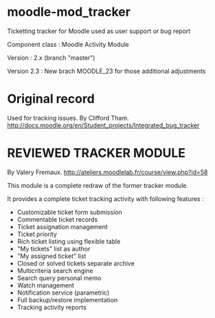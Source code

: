 moodle-mod_tracker
==================

Ticketting tracker for Moodle used as user support or bug report

Component class : Moodle Activity Module

Version : 2.x (branch "master")

Version 2.3 : New brach MOODLE_23 for those additional adjustments

Original record
=======================

Used for tracking issues.
By Clifford Tham.
http://docs.moodle.org/en/Student_projects/Integrated_bug_tracker

REVIEWED TRACKER MODULE
=======================

By Valery Fremaux.
http://ateliers.moodlelab.fr/course/view.php?id=58

This module is a complete redraw of the former tracker module. 

It provides a complete ticket tracking activity with following features :

- Customizable ticket form submission
- Commentable ticket records
- Ticket assignation management
- Ticket priority
- Rich ticket listing using flexible table
- "My tickets" list as author
- "My assigned ticket" list
- Closed or solved tickets separate archive
- Multicriteria search engine
- Search query personal memo
- Watch management
- Notification service (parametric)
- Full backup/restore implementation
- Tracking activity reports